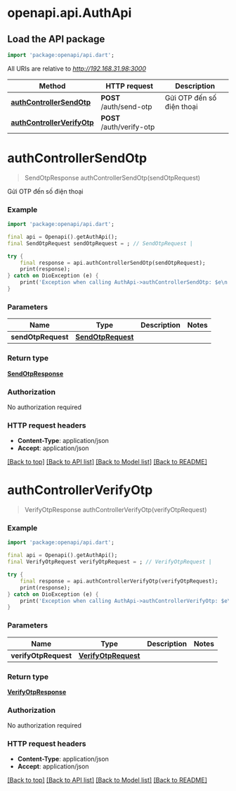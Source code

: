 # openapi.api.AuthApi

## Load the API package
```dart
import 'package:openapi/api.dart';
```

All URIs are relative to *http://192.168.31.98:3000*

Method | HTTP request | Description
------------- | ------------- | -------------
[**authControllerSendOtp**](AuthApi.md#authcontrollersendotp) | **POST** /auth/send-otp | Gửi OTP đến số điện thoại
[**authControllerVerifyOtp**](AuthApi.md#authcontrollerverifyotp) | **POST** /auth/verify-otp | 


# **authControllerSendOtp**
> SendOtpResponse authControllerSendOtp(sendOtpRequest)

Gửi OTP đến số điện thoại

### Example
```dart
import 'package:openapi/api.dart';

final api = Openapi().getAuthApi();
final SendOtpRequest sendOtpRequest = ; // SendOtpRequest | 

try {
    final response = api.authControllerSendOtp(sendOtpRequest);
    print(response);
} catch on DioException (e) {
    print('Exception when calling AuthApi->authControllerSendOtp: $e\n');
}
```

### Parameters

Name | Type | Description  | Notes
------------- | ------------- | ------------- | -------------
 **sendOtpRequest** | [**SendOtpRequest**](SendOtpRequest.md)|  | 

### Return type

[**SendOtpResponse**](SendOtpResponse.md)

### Authorization

No authorization required

### HTTP request headers

 - **Content-Type**: application/json
 - **Accept**: application/json

[[Back to top]](#) [[Back to API list]](../README.md#documentation-for-api-endpoints) [[Back to Model list]](../README.md#documentation-for-models) [[Back to README]](../README.md)

# **authControllerVerifyOtp**
> VerifyOtpResponse authControllerVerifyOtp(verifyOtpRequest)



### Example
```dart
import 'package:openapi/api.dart';

final api = Openapi().getAuthApi();
final VerifyOtpRequest verifyOtpRequest = ; // VerifyOtpRequest | 

try {
    final response = api.authControllerVerifyOtp(verifyOtpRequest);
    print(response);
} catch on DioException (e) {
    print('Exception when calling AuthApi->authControllerVerifyOtp: $e\n');
}
```

### Parameters

Name | Type | Description  | Notes
------------- | ------------- | ------------- | -------------
 **verifyOtpRequest** | [**VerifyOtpRequest**](VerifyOtpRequest.md)|  | 

### Return type

[**VerifyOtpResponse**](VerifyOtpResponse.md)

### Authorization

No authorization required

### HTTP request headers

 - **Content-Type**: application/json
 - **Accept**: application/json

[[Back to top]](#) [[Back to API list]](../README.md#documentation-for-api-endpoints) [[Back to Model list]](../README.md#documentation-for-models) [[Back to README]](../README.md)

